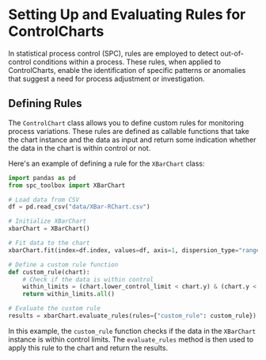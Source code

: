 # Setting Up and Evaluating Rules for ControlCharts

In statistical process control (SPC), rules are employed to detect out-of-control conditions within a process. These rules, when applied to ControlCharts, enable the identification of specific patterns or anomalies that suggest a need for process adjustment or investigation.

## Defining Rules

The `ControlChart` class allows you to define custom rules for monitoring process variations. These rules are defined as callable functions that take the chart instance and the data as input and return some indication whether the data in the chart is within control or not.

Here's an example of defining a rule for the `XBarChart` class:

```python
import pandas as pd
from spc_toolbox import XBarChart

# Load data from CSV
df = pd.read_csv("data/XBar-RChart.csv")

# Initialize XBarChart
xbarChart = XBarChart()

# Fit data to the chart
xbarChart.fit(index=df.index, values=df, axis=1, dispersion_type="range")

# Define a custom rule function
def custom_rule(chart):
    # Check if the data is within control
    within_limits = (chart.lower_control_limit < chart.y) & (chart.y < chart.upper_control_limit)
    return within_limits.all()

# Evaluate the custom rule
results = xbarChart.evaluate_rules(rules={"custom_rule": custom_rule})
```

In this example, the `custom_rule` function checks if the data in the `XBarChart` instance is within control limits. The `evaluate_rules` method is then used to apply this rule to the chart and return the results.
